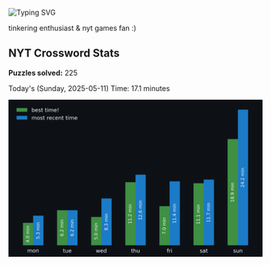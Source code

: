 ![Typing SVG](https://readme-typing-svg.demolab.com?font=Fira+Code&size=16&pause=700&color=FFFFFF&width=435&lines=hi+i'm+aimee!;nice+to+see+you+here!)

tinkering enthusiast & nyt games fan :)
<!-- START NYT-STATS -->
## NYT Crossword Stats
**Puzzles solved:** 225

Today's (Sunday, 2025-05-11) Time: 17.1 minutes


![Solve Times](./nyt_stats_graph.png)
<!-- END NYT-STATS -->
